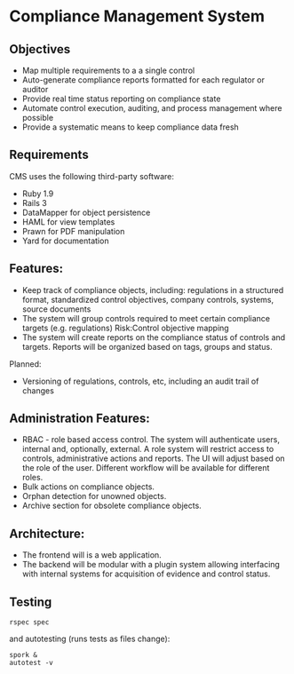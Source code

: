 # Compliance Management System

## Objectives

* Map multiple requirements to a a single control
* Auto-generate compliance reports formatted for each regulator or auditor
* Provide real time status reporting on compliance state
* Automate control execution, auditing, and process management where possible
* Provide a systematic means to keep compliance data fresh

## Requirements

CMS uses the following third-party software:

* Ruby 1.9
* Rails 3
* DataMapper for object persistence
* HAML for view templates
* Prawn for PDF manipulation
* Yard for documentation

## Features:

* Keep track of compliance objects, including: regulations in a structured format, standardized control objectives, company controls, systems, source documents
* The system will group controls required to meet certain compliance targets (e.g. regulations)
Risk:Control objective mapping
* The system will create reports on the compliance status of controls and targets. Reports will be organized based on tags, groups and status.

Planned:

* Versioning of regulations, controls, etc, including an audit trail of changes

## Administration Features:

* RBAC - role based access control. The system will authenticate users, internal and, optionally, external. A role system will restrict access to controls, administrative actions and reports. The UI will adjust based on the role of the user. Different workflow will be available for different roles.
* Bulk actions on compliance objects.
* Orphan detection for unowned objects.
* Archive section for obsolete compliance objects.

## Architecture:

* The frontend will is a web application.
* The backend will be modular with a plugin system allowing interfacing with internal systems for acquisition of evidence and control status.

## Testing

    rspec spec

and autotesting (runs tests as files change):

    spork &
    autotest -v
